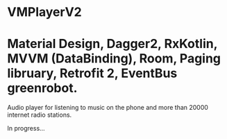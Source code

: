 # VMPlayerV2
# Material Design, Dagger2, RxKotlin, MVVM (DataBinding), Room, Paging libruary, Retrofit 2, EventBus greenrobot.

Audio player for listening to music on the phone and more than 20000 internet radio stations.

In progress...
